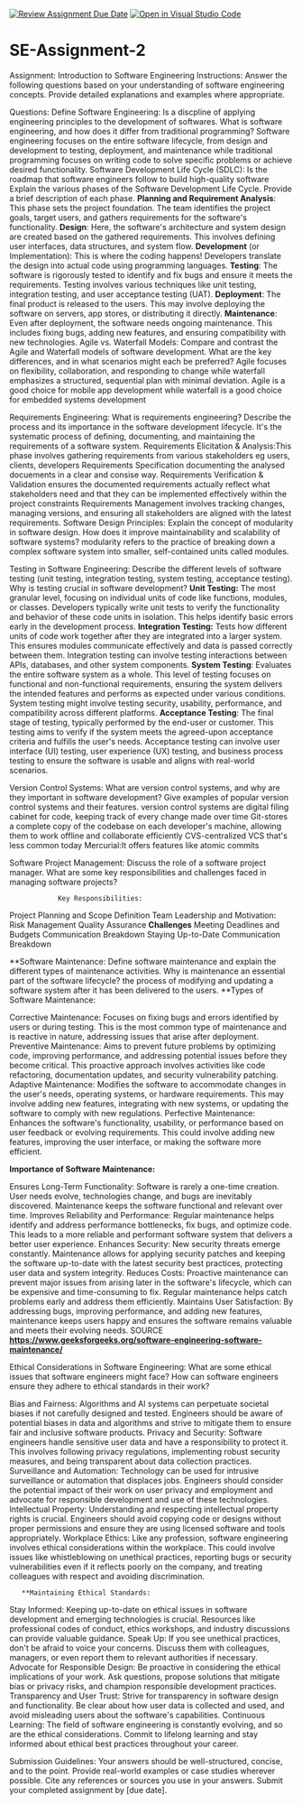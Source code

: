 [![Review Assignment Due Date](https://classroom.github.com/assets/deadline-readme-button-24ddc0f5d75046c5622901739e7c5dd533143b0c8e959d652212380cedb1ea36.svg)](https://classroom.github.com/a/-ucQIGTc)
[![Open in Visual Studio Code](https://classroom.github.com/assets/open-in-vscode-718a45dd9cf7e7f842a935f5ebbe5719a5e09af4491e668f4dbf3b35d5cca122.svg)](https://classroom.github.com/online_ide?assignment_repo_id=15214444&assignment_repo_type=AssignmentRepo)
# SE-Assignment-2
Assignment: Introduction to Software Engineering
Instructions:
Answer the following questions based on your understanding of software engineering concepts. Provide detailed explanations and examples where appropriate.

Questions:
Define Software Engineering:
Is a discpline of applying engineering principles to the development of softwares.
What is software engineering, and how does it differ from traditional programming?
Software engineering focuses on the entire software lifecycle, from design and development to testing, deployment, and maintenance while traditional programming focuses on writing code to solve specific problems or achieve desired functionality.
Software Development Life Cycle (SDLC):
Is the roadmap that software engineers follow to build high-quality software
Explain the various phases of the Software Development Life Cycle. Provide a brief description of each phase.
**Planning and Requirement Analysis**:  This phase sets the project foundation.  The team identifies the project goals, target users, and gathers requirements for the software's functionality.
**Design**: Here, the software's architecture and system design are created based on the gathered requirements. This involves defining user interfaces, data structures, and system flow.
**Development** (or Implementation):  This is where the coding happens! Developers translate the design into actual code using programming languages.
**Testing**: The software is rigorously tested to identify and fix bugs and ensure it meets the requirements.  Testing involves various techniques like unit testing, integration testing, and user acceptance testing (UAT).
**Deployment**: The final product is released to the users. This may involve deploying the software on servers, app stores, or distributing it directly.
**Maintenance**:  Even after deployment, the software needs ongoing maintenance. This includes fixing bugs, adding new features, and ensuring compatibility with new technologies.
Agile vs. Waterfall Models:
Compare and contrast the Agile and Waterfall models of software development. What are the key differences, and in what scenarios might each be preferred?
Agile focuses on flexibility, collaboration, and responding to change while waterfall emphasizes a structured, sequential plan with minimal deviation. 
Agile is a good choice for mobile app development while waterfall is a good choice for embedded systems development

Requirements Engineering:
What is requirements engineering? Describe the process and its importance in the software development lifecycle.
It's the systematic process of defining, documenting, and maintaining the requirements of a software system.
Requirements Elicitation & Analysis:This phase involves gathering requirements from various stakeholders eg users, clients, developers
Requirements Specification documenting the analysed docuements in a clear and consise way.
Requirements Verification & Validation ensures the documented requirements actually reflect what stakeholders need and that they can be implemented effectively within the project constraints
Requirements Management involves tracking changes, managing versions, and ensuring all stakeholders are aligned with the latest requirements.
Software Design Principles:
Explain the concept of modularity in software design. How does it improve maintainability and scalability of software systems?
 modularity refers to the practice of breaking down a complex software system into smaller, self-contained units called modules.
 
Testing in Software Engineering:
Describe the different levels of software testing (unit testing, integration testing, system testing, acceptance testing). Why is testing crucial in software development?
**Unit Testing:** The most granular level, focusing on individual units of code like functions, modules, or classes. Developers typically write unit tests to verify the functionality and behavior of these code units in isolation. This helps identify basic errors early in the development process.
**Integration Testing:**  Tests how different units of code work together after they are integrated into a larger system. This ensures modules communicate effectively and data is passed correctly between them. Integration testing can involve testing interactions between APIs, databases, and other system components.
**System Testing**:  Evaluates the entire software system as a whole. This level of testing focuses on functional and non-functional requirements, ensuring the system delivers the intended features and performs as expected under various conditions. System testing might involve testing security, usability, performance, and compatibility across different platforms.
**Acceptance Testing**:  The final stage of testing, typically performed by the end-user or customer. This testing aims to verify if the system meets the agreed-upon acceptance criteria and fulfills the user's needs.  Acceptance testing can involve user interface (UI) testing, user experience (UX) testing, and business process testing to ensure the software is usable and aligns with real-world scenarios.

Version Control Systems:
What are version control systems, and why are they important in software development? Give examples of popular version control systems and their features.
version control systems are digital filing cabinet for code, keeping track of every change made over time
Git-stores a complete copy of the codebase on each developer's machine, allowing them to work offline and collaborate efficiently
CVS-centralized VCS that's less common today
Mercurial:It offers features like atomic commits

Software Project Management:
Discuss the role of a software project manager. What are some key responsibilities and challenges faced in managing software projects?

                Key Responsibilities:
Project Planning and Scope Definition
Team Leadership and Motivation: 
Risk Management
Quality Assurance
           **Challenges**
Meeting Deadlines and Budgets
Communication Breakdown
Staying Up-to-Date
Communication Breakdown

**Software Maintenance:
Define software maintenance and explain the different types of maintenance activities. Why is maintenance an essential part of the software lifecycle?
the process of modifying and updating a software system after it has been delivered to the users.
**Types of Software Maintenance:

Corrective Maintenance:  Focuses on fixing bugs and errors identified by users or during testing. This is the most common type of maintenance and is reactive in nature, addressing issues that arise after deployment.
Preventive Maintenance:  Aims to prevent future problems by optimizing code, improving performance, and addressing potential issues before they become critical. This proactive approach involves activities like code refactoring, documentation updates, and security vulnerability patching.
Adaptive Maintenance:  Modifies the software to accommodate changes in the user's needs, operating systems, or hardware requirements. This may involve adding new features, integrating with new systems, or updating the software to comply with new regulations.
Perfective Maintenance:  Enhances the software's functionality, usability, or performance based on user feedback or evolving requirements. This could involve adding new features, improving the user interface, or making the software more efficient.

**Importance of Software Maintenance:**

 Ensures Long-Term Functionality: Software is rarely a one-time creation. User needs evolve, technologies change, and bugs are inevitably discovered. Maintenance keeps the software functional and relevant over time.
Improves Reliability and Performance: Regular maintenance helps identify and address performance bottlenecks, fix bugs, and optimize code. This leads to a more reliable and performant software system that delivers a better user experience.
Enhances Security: New security threats emerge constantly. Maintenance allows for applying security patches and keeping the software up-to-date with the latest security best practices, protecting user data and system integrity.
Reduces Costs: Proactive maintenance can prevent major issues from arising later in the software's lifecycle, which can be expensive and time-consuming to fix. Regular maintenance helps catch problems early and address them efficiently.
Maintains User Satisfaction: By addressing bugs, improving performance, and adding new features, maintenance keeps users happy and ensures the software remains valuable and meets their evolving needs.
SOURCE **https://www.geeksforgeeks.org/software-engineering-software-maintenance/**

Ethical Considerations in Software Engineering:
What are some ethical issues that software engineers might face? How can software engineers ensure they adhere to ethical standards in their work?

Bias and Fairness: Algorithms and AI systems can perpetuate societal biases if not carefully designed and tested.  Engineers should be aware of potential biases in data and algorithms and strive to mitigate them to ensure fair and inclusive software products.
Privacy and Security:  Software engineers handle sensitive user data and have a responsibility to protect it.  This involves following privacy regulations, implementing robust security measures, and being transparent about data collection practices.
Surveillance and Automation:  Technology can be used for intrusive surveillance or  automation that displaces jobs.  Engineers should consider the potential impact of their work on user privacy and employment and advocate for responsible development and use of these technologies.
Intellectual Property:  Understanding and respecting intellectual property rights is crucial.  Engineers should avoid copying code or designs without proper permissions and  ensure they are  using licensed software and tools appropriately.
Workplace Ethics:  Like any profession, software engineering involves ethical considerations within the workplace.  This could involve issues like whistleblowing on unethical practices,  reporting bugs or security vulnerabilities even if it reflects poorly on the company, and  treating colleagues with respect and avoiding discrimination.

       **Maintaining Ethical Standards:
Stay Informed: Keeping up-to-date on ethical issues in software development and emerging technologies is crucial. Resources like professional codes of conduct, ethics workshops, and industry discussions can provide valuable guidance.
Speak Up: If you see unethical practices, don't be afraid to voice your concerns. Discuss them with colleagues, managers, or even report them to relevant authorities if necessary.
Advocate for Responsible Design: Be proactive in considering the ethical implications of your work. Ask questions, propose solutions that mitigate bias or privacy risks, and champion responsible development practices.
Transparency and User Trust: Strive for transparency in software design and functionality. Be clear about how user data is collected and used, and avoid misleading users about the software's capabilities.
Continuous Learning: The field of software engineering is constantly evolving, and so are the ethical considerations. Commit to lifelong learning and stay informed about ethical best practices throughout your career.



Submission Guidelines:
Your answers should be well-structured, concise, and to the point.
Provide real-world examples or case studies wherever possible.
Cite any references or sources you use in your answers.
Submit your completed assignment by [due date].

